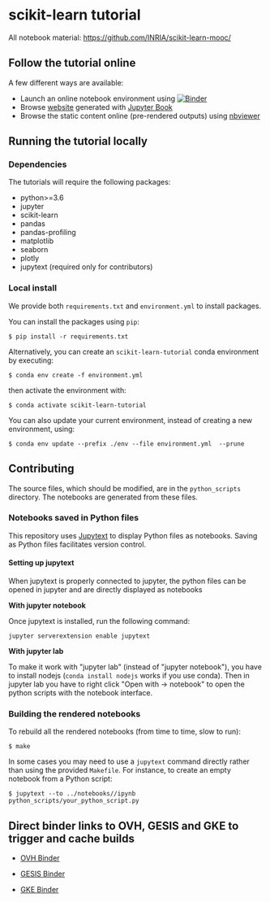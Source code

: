 # scikit-learn tutorial

All notebook material: https://github.com/INRIA/scikit-learn-mooc/

## Follow the tutorial online

A few different ways are available:
- Launch an online notebook environment using [![Binder](https://mybinder.org/badge_logo.svg)](
               https://mybinder.org/v2/gh/INRIA/scikit-learn-mooc/master)
- Browse [website](https://inria.github.io/scikit-learn-mooc/jupyter-book/) generated with
  [Jupyter Book](https://jupyterbook.org/)
- Browse the static content online (pre-rendered outputs) using [nbviewer](
  https://nbviewer.jupyter.org/github/INRIA/scikit-learn-mooc/tree/master/rendered_notebooks/)


## Running the tutorial locally

### Dependencies

The tutorials will require the following packages:

* python>=3.6
* jupyter
* scikit-learn
* pandas
* pandas-profiling
* matplotlib
* seaborn
* plotly
* jupytext (required only for contributors)

### Local install

We provide both `requirements.txt` and `environment.yml` to install packages.

You can install the packages using `pip`:

```
$ pip install -r requirements.txt
```

Alternatively, you can create an `scikit-learn-tutorial` conda environment
by executing:

```
$ conda env create -f environment.yml
```

then activate the environment with:

```
$ conda activate scikit-learn-tutorial
```

You can also update your current environment, instead of creating a new
environment, using:

```
$ conda env update --prefix ./env --file environment.yml  --prune
```

## Contributing

The source files, which should be modified, are in the `python_scripts`
directory. The notebooks are generated from these files.

### Notebooks saved in Python files

This repository uses [Jupytext](https://jupytext.readthedocs.io/) to display
Python files as notebooks. Saving as Python files facilitates version
control.

#### Setting up jupytext

When jupytext is properly connected to jupyter, the python files can be
opened in jupyter and are directly displayed as notebooks

**With jupyter notebook**

Once jupytext is installed, run the following command:

```
jupyter serverextension enable jupytext
```

**With jupyter lab**

To make it work with "jupyter lab" (instead of
"jupyter notebook"), you have to install nodejs (`conda install nodejs`
works if you use conda). Then in jupyter lab you have to right click
"Open with -> notebook" to open the python scripts with the notebook
interface.

### Building the rendered notebooks


To rebuild all the rendered notebooks (from time to time, slow to run):

```
$ make
```

In some cases you
may need to use a `jupytext` command directly rather than using the provided
`Makefile`. For instance, to create an empty notebook from a Python script:
```
$ jupytext --to ../notebooks//ipynb python_scripts/your_python_script.py
```

## Direct binder links to OVH, GESIS and GKE to trigger and cache builds


- [OVH Binder](https://ovh.mybinder.org/v2/gh/INRIA/scikit-learn-mooc/master)

- [GESIS Binder](https://gesis.mybinder.org/v2/gh/INRIA/scikit-learn-mooc/master)

- [GKE Binder](https://gke.mybinder.org/v2/gh/INRIA/scikit-learn-mooc/master)
